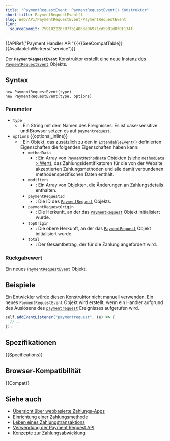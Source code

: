 ```yaml
---
title: "PaymentRequestEvent: PaymentRequestEvent() Konstruktor"
short-title: PaymentRequestEvent()
slug: Web/API/PaymentRequestEvent/PaymentRequestEvent
l10n:
  sourceCommit: 759102220c07fb140b3e06971cd5981d8f0f134f
---
```


{{APIRef("Payment Handler API")}}{{SeeCompatTable}}{{AvailableInWorkers("service")}}

Der **`PaymentRequestEvent`** Konstruktor erstellt eine neue Instanz des [`PaymentRequestEvent`](/de/docs/Web/API/PaymentRequestEvent) Objekts.

## Syntax

```js-nolint
new PaymentRequestEvent(type)
new PaymentRequestEvent(type, options)
```

### Parameter

- `type`
  - : Ein String mit dem Namen des Ereignisses.
    Es ist case-sensitive und Browser setzen es auf `paymentrequest`.
- `options` {{optional_inline}}
  - : Ein Objekt, das zusätzlich zu den in [`ExtendableEvent()`](/de/docs/Web/API/ExtendableEvent/ExtendableEvent) definierten Eigenschaften die folgenden Eigenschaften haben kann:
    - `methodData`
      - : Ein Array von `PaymentMethodData` Objekten (siehe [`methodData` > Wert](/de/docs/Web/API/PaymentRequestEvent/methodData#value)), das Zahlungsidentifikatoren für die von der Website akzeptierten Zahlungsmethoden und alle damit verbundenen methodenspezifischen Daten enthält.
    - `modifiers`
      - : Ein Array von Objekten, die Änderungen an Zahlungsdetails enthalten.
    - `paymentRequestId`
      - : Die ID des [`PaymentRequest`](/de/docs/Web/API/PaymentRequest) Objekts.
    - `paymentRequestOrigin`
      - : Die Herkunft, an der das [`PaymentRequest`](/de/docs/Web/API/PaymentRequest) Objekt initialisiert wurde.
    - `topOrigin`
      - : Die obere Herkunft, an der das [`PaymentRequest`](/de/docs/Web/API/PaymentRequest) Objekt initialisiert wurde.
    - `total`
      - : Der Gesamtbetrag, der für die Zahlung angefordert wird.

### Rückgabewert

Ein neues [`PaymentRequestEvent`](/de/docs/Web/API/PaymentRequestEvent) Objekt.

## Beispiele

Ein Entwickler würde diesen Konstruktor nicht manuell verwenden. Ein neues `PaymentRequestEvent` Objekt wird erstellt, wenn ein Handler aufgrund des Auslösens des [`paymentrequest`](/de/docs/Web/API/ServiceWorkerGlobalScope/paymentrequest_event) Ereignisses aufgerufen wird.

```js
self.addEventListener("paymentrequest", (e) => {
  // …
});
```

## Spezifikationen

{{Specifications}}

## Browser-Kompatibilität

{{Compat}}

## Siehe auch

- [Übersicht über webbasierte Zahlungs-Apps](https://web.dev/articles/web-based-payment-apps-overview)
- [Einrichtung einer Zahlungsmethode](https://web.dev/articles/setting-up-a-payment-method)
- [Leben eines Zahlungstransaktions](https://web.dev/articles/life-of-a-payment-transaction)
- [Verwendung der Payment Request API](/de/docs/Web/API/Payment_Request_API/Using_the_Payment_Request_API)
- [Konzepte zur Zahlungsabwicklung](/de/docs/Web/API/Payment_Request_API/Concepts)
